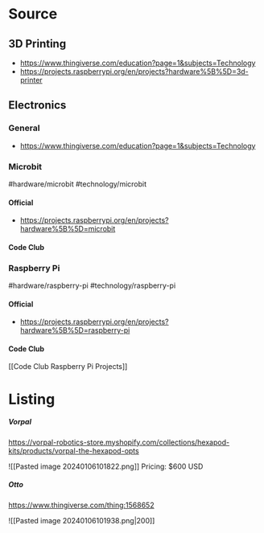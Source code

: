 

# Source


## 3D Printing



- https://www.thingiverse.com/education?page=1&subjects=Technology
- https://projects.raspberrypi.org/en/projects?hardware%5B%5D=3d-printer


## Electronics

### General
- https://www.thingiverse.com/education?page=1&subjects=Technology
### Microbit
#hardware/microbit #technology/microbit 

#### Official

- https://projects.raspberrypi.org/en/projects?hardware%5B%5D=microbit

#### Code Club



### Raspberry Pi
#hardware/raspberry-pi  #technology/raspberry-pi 

#### Official

- https://projects.raspberrypi.org/en/projects?hardware%5B%5D=raspberry-pi

#### Code Club
[[Code Club Raspberry Pi Projects]]



# Listing


##### Vorpal
https://vorpal-robotics-store.myshopify.com/collections/hexapod-kits/products/vorpal-the-hexapod-opts

![[Pasted image 20240106101822.png]]
Pricing:  $600 USD



##### Otto
https://www.thingiverse.com/thing:1568652

![[Pasted image 20240106101938.png|200]]
